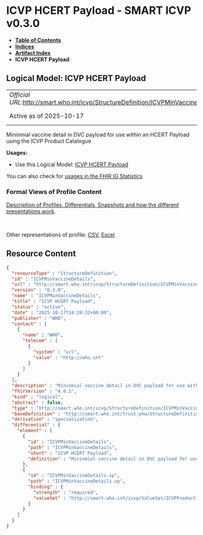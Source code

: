# ICVP HCERT Payload - SMART ICVP v0.3.0

* [**Table of Contents**](toc.md)
* [**Indices**](indices.md)
* [**Artifact Index**](artifacts.md)
* **ICVP HCERT Payload**

## Logical Model: ICVP HCERT Payload 

| | |
| :--- | :--- |
| *Official URL*:http://smart.who.int/icvp/StructureDefinition/ICVPMinVaccineDetails | *Version*:0.3.0 |
| Active as of 2025-10-17 | *Computable Name*:ICVPMinVaccineDetails |

 
Mininmial vaccine detail in DVC payload for use within an HCERT Payload using the ICVP Product Catalogue 

**Usages:**

* Use this Logical Model: [ICVP HCERT Payload](StructureDefinition-ICVPMin.md)

You can also check for [usages in the FHIR IG Statistics](https://packages2.fhir.org/xig/smart.who.int.icvp|current/StructureDefinition/ICVPMinVaccineDetails)

### Formal Views of Profile Content

 [Description of Profiles, Differentials, Snapshots and how the different presentations work](http://build.fhir.org/ig/FHIR/ig-guidance/readingIgs.html#structure-definitions). 

 

Other representations of profile: [CSV](StructureDefinition-ICVPMinVaccineDetails.csv), [Excel](StructureDefinition-ICVPMinVaccineDetails.xlsx) 



## Resource Content

```json
{
  "resourceType" : "StructureDefinition",
  "id" : "ICVPMinVaccineDetails",
  "url" : "http://smart.who.int/icvp/StructureDefinition/ICVPMinVaccineDetails",
  "version" : "0.3.0",
  "name" : "ICVPMinVaccineDetails",
  "title" : "ICVP HCERT Payload",
  "status" : "active",
  "date" : "2025-10-17T14:28:32+00:00",
  "publisher" : "WHO",
  "contact" : [
    {
      "name" : "WHO",
      "telecom" : [
        {
          "system" : "url",
          "value" : "http://who.int"
        }
      ]
    }
  ],
  "description" : "Mininmial vaccine detail in DVC payload for use within an HCERT Payload using the ICVP Product Catalogue",
  "fhirVersion" : "4.0.1",
  "kind" : "logical",
  "abstract" : false,
  "type" : "http://smart.who.int/icvp/StructureDefinition/ICVPMinVaccineDetails",
  "baseDefinition" : "http://smart.who.int/trust-phw/StructureDefinition/DVCMinVaccineDetails",
  "derivation" : "specialization",
  "differential" : {
    "element" : [
      {
        "id" : "ICVPMinVaccineDetails",
        "path" : "ICVPMinVaccineDetails",
        "short" : "ICVP HCERT Payload",
        "definition" : "Mininmial vaccine detail in DVC payload for use within an HCERT Payload using the ICVP Product Catalogue"
      },
      {
        "id" : "ICVPMinVaccineDetails.vp",
        "path" : "ICVPMinVaccineDetails.vp",
        "binding" : {
          "strength" : "required",
          "valueSet" : "http://smart.who.int/icvp/ValueSet/ICVPProductIds"
        }
      }
    ]
  }
}

```
